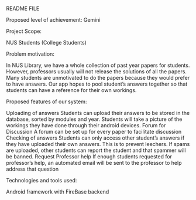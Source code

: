 README FILE
 
Proposed level of achievement: Gemini 
 
Project Scope: 

NUS Students (College Students)
 
Problem motivation:
 
In NUS Library, we have a whole collection of past year papers for students. However, professors usually will not release the solutions of all the papers. Many students are unmotivated to do the papers because they would prefer to have answers. Our app hopes to pool student’s answers together so that students can have a reference for their own workings. 
 
Proposed features of our system:
 
Uploading of answers
Students can upload their answers to be stored in the database, sorted by modules and year. Students will take a picture of the workings they have done through their android devices.
Forum for Discussion
A forum can be set up for every paper to facilitate discussion
Checking of answers
Students can only access other student’s answers if they have uploaded their own answers. This is to prevent leechers. If spams are uploaded, other students can report the student and that spammer will be banned.
Request Professor help
If enough students requested for professor’s help, an automated email will be sent to the professor to help address that question
 
 
Technologies and tools used: 
 
Android framework with FireBase backend 
 
